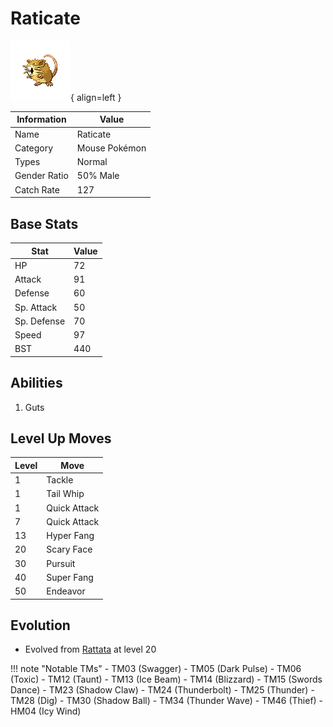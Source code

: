 # Raticate

![Raticate](../images/pokemon/20.png){ align=left }

| Information | Value |
|------------|--------|
| Name | Raticate |
| Category | Mouse Pokémon |
| Types | Normal |
| Gender Ratio | 50% Male |
| Catch Rate | 127 |

## Base Stats

| Stat | Value |
|------|-------|
| HP | 72 |
| Attack | 91 |
| Defense | 60 |
| Sp. Attack | 50 |
| Sp. Defense | 70 |
| Speed | 97 |
| BST | 440 |

## Abilities
1. Guts

## Level Up Moves
| Level | Move |
|-------|------|
| 1 | Tackle |
| 1 | Tail Whip |
| 1 | Quick Attack |
| 7 | Quick Attack |
| 13 | Hyper Fang |
| 20 | Scary Face |
| 30 | Pursuit |
| 40 | Super Fang |
| 50 | Endeavor |

## Evolution
- Evolved from [Rattata](019-rattata.md) at level 20

!!! note "Notable TMs"
    - TM03 (Swagger)
    - TM05 (Dark Pulse)
    - TM06 (Toxic)
    - TM12 (Taunt)
    - TM13 (Ice Beam)
    - TM14 (Blizzard)
    - TM15 (Swords Dance)
    - TM23 (Shadow Claw)
    - TM24 (Thunderbolt)
    - TM25 (Thunder)
    - TM28 (Dig)
    - TM30 (Shadow Ball)
    - TM34 (Thunder Wave)
    - TM46 (Thief)
    - HM04 (Icy Wind)
